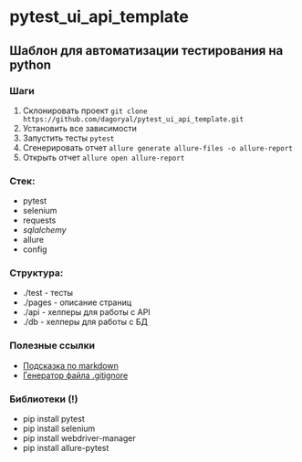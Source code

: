 # pytest_ui_api_template

## Шаблон для автоматизации тестирования на python

### Шаги
1. Склонировать проект `git clone https://github.com/dagoryal/pytest_ui_api_template.git`
2. Установить все зависимости
3. Запустить тесты `pytest`
4. Сгенерировать отчет `allure generate allure-files -o allure-report`
5. Открыть отчет `allure open allure-report`

### Стек:
- pytest
- selenium
- requests
- _sqlalchemy_
- allure
- config

### Структура:
- ./test - тесты
- ./pages - описание страниц
- ./api - хелперы для работы с API
- ./db - хелперы для работы с БД


### Полезные ссылки
- [Подсказка по markdown](https://www.markdownguide.org/basic-syntax/)
- [Генератор файла .gitignore](https://www.toptal.com/developers/gitignore)

### Библиотеки (!)
- pip install pytest
- pip install selenium
- pip install webdriver-manager
- pip install allure-pytest